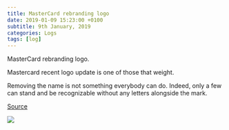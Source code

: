 ```yaml
---
title: MasterCard rebranding logo
date: 2019-01-09 15:23:00 +0100
subtitle: 9th January, 2019
categories: Logs
tags: [log]
---
```


MasterCard rebranding logo.

Mastercard recent logo update is one of those that weight.

Removing the name is not something everybody can do. Indeed, only a few can stand and be recognizable without any letters alongside the mark.

[Source](https://www.itsnicethat.com/news/mastercard-new-logo-michael-bierut-graphic-design-080119)

![](/assets/log/n754_mastercard-new-logo-graphic-design-itsnicethat-02.jpg)